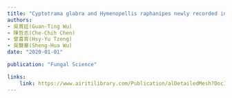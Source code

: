 ```yaml
---
title: "Cyptotrama glabra and Hymenopellis raphanipes newly recorded in Taiwan"
authors:
- 吳貫廷(Guan-Ting Wu)
- 陳哲志(Che-Chih Chen)
- 曾喜育(Hsy-Yu Tzeng)
- 吳聲華(Sheng-Hua Wu)
date: "2020-01-01"

publication: "Fungal Science"

links:
    link: https://www.airitilibrary.com/Publication/alDetailedMesh?DocID=10132732-202012-202005200009-202005200009-23-31
---
```


